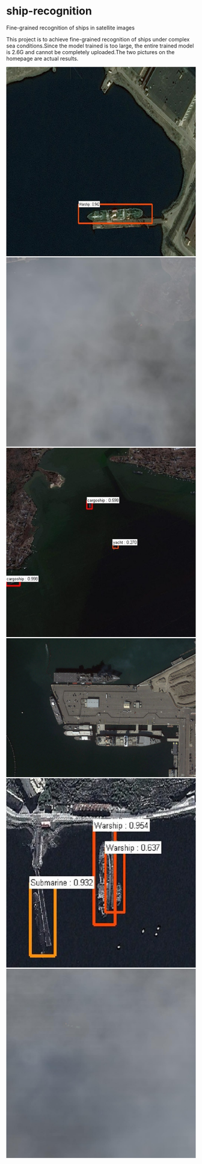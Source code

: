 # ship-recognition
Fine-grained recognition of ships in satellite images

This project is to achieve fine-grained recognition of ships under complex sea conditions.Since the model trained is too large, the entire trained model is 2.6G and cannot be completely uploaded.The two pictures on the homepage are actual results.

![image](https://github.com/Johncheng1/ship-recognition/blob/master/data/1.1.jpg)
![image](https://github.com/Johncheng1/ship-recognition/blob/master/data/000005.jpg)
![image](https://github.com/Johncheng1/ship-recognition/blob/master/data/1.2.jpg)
![image](https://github.com/Johncheng1/ship-recognition/blob/master/data/100001312.bmp)
![image](https://github.com/Johncheng1/ship-recognition/blob/master/data/1.3.jpg)
![image](https://github.com/Johncheng1/ship-recognition/blob/master/data/000098.jpg)
